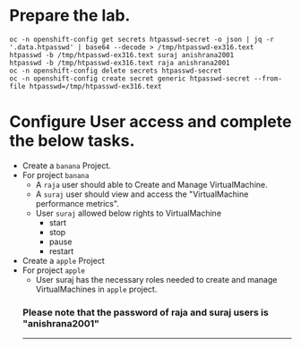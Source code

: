 # Prepare the lab.
```
oc -n openshift-config get secrets htpasswd-secret -o json | jq -r '.data.htpasswd' | base64 --decode > /tmp/htpasswd-ex316.text
htpasswd -b /tmp/htpasswd-ex316.text suraj anishrana2001
htpasswd -b /tmp/htpasswd-ex316.text raja anishrana2001
oc -n openshift-config delete secrets htpasswd-secret 
oc -n openshift-config create secret generic htpasswd-secret --from-file htpasswd=/tmp/htpasswd-ex316.text
```

# Configure User access and complete the below tasks.
- Create a `banana` Project.
- For project `banana`
	- A `raja` user should able to Create and Manage VirtualMachine.
	- A `suraj` user should view and access the "VirtualMachine performance metrics".
	- User `suraj` allowed below rights to VirtualMachine
		- start
		- stop
		- pause
		- restart
- Create a `apple` Project
- For project `apple`
	- User suraj has the necessary roles needed to create and manage VirtualMachines in `apple` project.
  ### Please note that the password of raja and suraj users is "anishrana2001"
  ---

